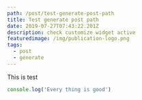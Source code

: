 ```yaml
---
path: /post/test-generate-post-path
title: Test generate post path
date: 2019-07-27T07:43:22.201Z
description: check customize widget active
featuredimage: /img/publication-logo.png
tags:
  - post
  - generate
---
```

This is test

```javascript
console.log('Every thing is good')
```
